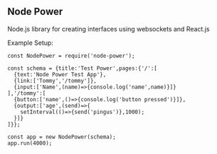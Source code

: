 ## Node Power

Node.js library for creating interfaces using websockets and React.js


Example Setup:

```
const NodePower = require('node-power');

const schema = {title:'Test Power',pages:{'/':[
  {text:'Node Power Test App'},
  {link:['Tommy','/tommy']},
  {input:['Name',(name)=>{console.log('name',name)}]}
],'/tommy':[
  {button:['name',()=>{console.log('button pressed')}]},
  {output:['age',(send)=>{
    setInterval(()=>{send('pingus')},1000);
  }]}
]}};

const app = new NodePower(schema);
app.run(4000);
```
